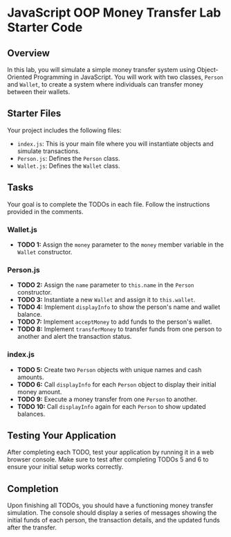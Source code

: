 # JavaScript OOP Money Transfer Lab Starter Code

## Overview
In this lab, you will simulate a simple money transfer system using Object-Oriented Programming in JavaScript. You will work with two classes, `Person` and `Wallet`, to create a system where individuals can transfer money between their wallets.

## Starter Files
Your project includes the following files:
- `index.js`: This is your main file where you will instantiate objects and simulate transactions.
- `Person.js`: Defines the `Person` class.
- `Wallet.js`: Defines the `Wallet` class.

## Tasks
Your goal is to complete the TODOs in each file. Follow the instructions provided in the comments.

### Wallet.js
- **TODO 1:** Assign the `money` parameter to the `money` member variable in the `Wallet` constructor.

### Person.js
- **TODO 2:** Assign the `name` parameter to `this.name` in the `Person` constructor.
- **TODO 3:** Instantiate a new `Wallet` and assign it to `this.wallet`.
- **TODO 4:** Implement `displayInfo` to show the person's name and wallet balance.
- **TODO 7:** Implement `acceptMoney` to add funds to the person's wallet.
- **TODO 8:** Implement `transferMoney` to transfer funds from one person to another and alert the transaction status.

### index.js
- **TODO 5:** Create two `Person` objects with unique names and cash amounts.
- **TODO 6:** Call `displayInfo` for each `Person` object to display their initial money amount.
- **TODO 9:** Execute a money transfer from one `Person` to another.
- **TODO 10:** Call `displayInfo` again for each `Person` to show updated balances.

## Testing Your Application
After completing each TODO, test your application by running it in a web browser console. Make sure to test after completing TODOs 5 and 6 to ensure your initial setup works correctly.

## Completion
Upon finishing all TODOs, you should have a functioning money transfer simulation. The console should display a series of messages showing the initial funds of each person, the transaction details, and the updated funds after the transfer.
